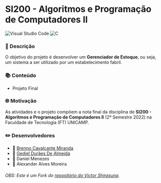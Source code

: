 # SI200 - Algoritmos e Programação de Computadores II

![Visual Studio Code](https://img.shields.io/badge/Visual_Studio_Code-0078D4?style=for-the-badge&logo=visual%20studio%20code&logoColor=white) ![C](https://img.shields.io/badge/C-00599C?style=for-the-badge&logo=c&logoColor=white)

### 📃 Descrição
O objetivo do projeto é desenvolver um **Gerenciador de Estoque**, ou seja, um sistema a ser utilizado por um estabelecimento fabril.

### 📚 Conteúdo
- Projeto Final

### 🌐 Motivação
As atividades e o projeto compõem a nota final da disciplina de **SI200 - Algoritmos e Programação de Computadores II** (2º Semestre 2022) na Faculdade de Tecnologia (FT) UNICAMP.

### ✏️ Desenvolvedores
- 👦 [Brenno Cavalcante Miranda](https://github.com/brennocm)
- 👦 [Gediel Durães De Almeida](https://github.com/Gediel99)
- 👦 Daniel Menezes
- 👦 Alexander Alves Moreira

###### OBS: Este é um Fork do [repositório do Victor Shirasuna](https://github.com/vichShir).
